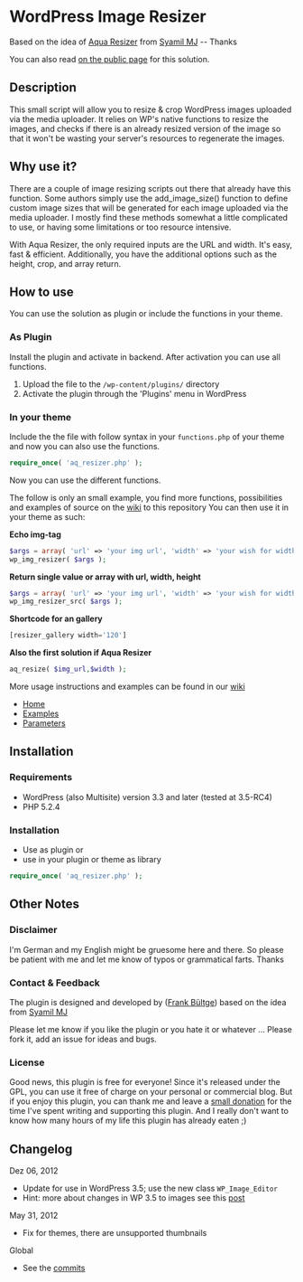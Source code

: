 # WordPress Image Resizer
Based on the idea of [Aqua Resizer](https://github.com/sy4mil/Aqua-Resizer) from [Syamil MJ](http://aquagraphite.com/) -- Thanks

You can also read [on the public page](http://bueltge.github.com/WP-Image-Resizer/) for this solution.

## Description
This small script will allow you to resize & crop WordPress images uploaded via the media uploader. It relies on WP's native functions to resize the images, and checks if there is an already resized version of the image so that it won't be wasting your server's resources to regenerate the images.

## Why use it?
There are a couple of image resizing scripts out there that already have this function. Some authors simply use the add_image_size() function to define custom image sizes that will be generated for each image uploaded via the media uploader. I mostly find these methods somewhat a little complicated to use, or having some limitations or too resource intensive.

With Aqua Resizer, the only required inputs are the URL and width. It's easy, fast & efficient. Additionally, you have the additional options such as the height, crop, and array return.

## How to use
You can use the solution as plugin or include the functions in your theme.

### As Plugin

Install the plugin and activate in backend. After activation you can use all functions.
1. Upload the file to the `/wp-content/plugins/` directory
1. Activate the plugin through the 'Plugins' menu in WordPress

### In your theme

Include the the file with follow syntax in your `functions.php` of your theme and now you can also use the functions. 
```php
require_once( 'aq_resizer.php' );
```

Now you can use the different functions.

The follow is only an small example, you find more functions, possibilities and examples of source on the [wiki](https://github.com/bueltge/WP-Image-Resizer/wiki) to this repository
You can then use it in your theme as such:

**Echo img-tag**
```php
$args = array( 'url' => 'your img url', 'width' => 'your wish for width' );
wp_img_resizer( $args );
```

**Return single value or array with url, width, height**
```php
$args = array( 'url' => 'your img url', 'width' => 'your wish for width' );
wp_img_resizer_src( $args );
```

**Shortcode for an gallery**
```php
[resizer_gallery width='120']
```

**Also the first solution if Aqua Resizer**
```php
aq_resize( $img_url,$width );
```

More usage instructions and examples can be found in our [wiki](https://github.com/bueltge/WP-Image-Resizer/wiki)

 * [Home](https://github.com/bueltge/WP-Image-Resizer/wiki)
 * [Examples](https://github.com/bueltge/WP-Image-Resizer/wiki/Examples)
 * [Parameters](https://github.com/bueltge/WP-Image-Resizer/wiki/Parameters)

## Installation

### Requirements
* WordPress (also Multisite) version 3.3 and later (tested at 3.5-RC4)
* PHP 5.2.4

### Installation
* Use as plugin or
* use in your plugin or theme as library
```php
require_once( 'aq_resizer.php' );
```

## Other Notes
### Disclaimer
I'm German and my English might be gruesome here and there. So please be patient with me and let me know of typos or grammatical farts. Thanks

### Contact & Feedback
The plugin is designed and developed by ([Frank Bültge](http://bueltge.de)) based on the idea from [Syamil MJ](http://aquagraphite.com/)

Please let me know if you like the plugin or you hate it or whatever ... Please fork it, add an issue for ideas and bugs.

### License
Good news, this plugin is free for everyone! Since it's released under the GPL, you can use it free of charge on your personal or commercial blog. But if you enjoy this plugin, you can thank me and leave a [small donation](http://bueltge.de/wunschliste/ "Wishliste and Donate") for the time I've spent writing and supporting this plugin. And I really don't want to know how many hours of my life this plugin has already eaten ;)

## Changelog
Dez 06, 2012
 * Update for use in WordPress 3.5; use the new class `WP_Image_Editor`
 * Hint: more about changes in WP 3.5 to images see this [post](http://make.wordpress.org/core/2012/12/06/wp_image_editor-is-incoming/)

May 31, 2012
 * Fix for themes, there are unsupported thumbnails

Global
 * See the [commits](https://github.com/bueltge/WP-Image-Resizer/commits/master)